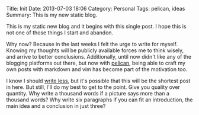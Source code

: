 Title: Init
Date: 2013-07-03 18:06
Category: Personal
Tags: pelican, ideas 
Summary: This is my new static blog.

This is my static new blog and it begins with this single post. I hope this is
not one of those things I start and abandon.

Why now? Because in the last weeks I felt the urge to write for myself.
Knowing my thoughts will be publicly available forces me to think wisely, 
and arrive to better conclusions. 
Additionally, until now didn't like any of the blogging platforms out there,
but now with [pelican][1], being able to craft my own posts with markdown and
vim has become part of the motivation too.

I know I should [write less][2], but it's possible that this will be the
shortest post in here. But still, I'll do my best to get to the point. Give you
quality over quantity. Why write a thousand words if a picture says more than a
thousand words? Why write six paragraphs if you can fit an introduction, the
main idea and a conclusion in just three?


[1]: http://blog.getpelican.com/
[2]: http://getnashty.com/write-less
